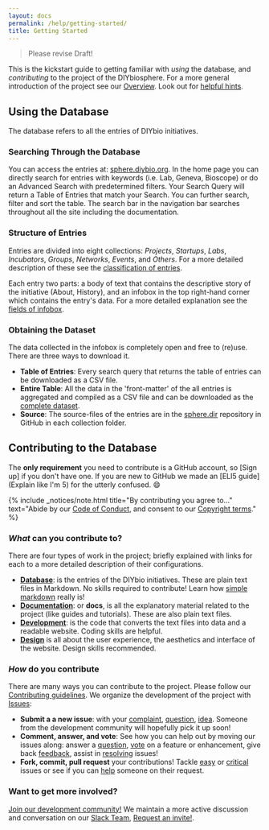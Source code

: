 ```yaml
---
layout: docs
permalink: /help/getting-started/
title: Getting Started
---
```


> Please revise Draft!

This is the kickstart guide to getting familiar with _using_ the database, and _contributing_ to the project of the DIYbiosphere. For a more general introduction of the project see our [Overview]. Look out for [helpful hints].

## Using the Database
The database refers to all the entries of DIYbio initiatives.

### Searching Through the Database
You can access the entries at: [sphere.diybio.org]. In the home page you can directly search for entries with keywords (i.e. Lab, Geneva, Bioscope) or do an Advanced Search with predetermined filters. Your Search Query will return a Table of Entries that match your Search. You can further search, filter and sort the table. The search bar in the navigation bar searches throughout all the site including the documentation.

### Structure of Entries
Entries are divided into eight collections: _Projects_, _Startups_, _Labs_, _Incubators_, _Groups_, _Networks_, _Events_, and _Others_. For a more detailed description of these see the [classification of entries].

Each entry two parts: a body of text that contains the descriptive story of the initiative (About, History), and an infobox in the top right-hand corner which contains the entry's data. For a more detailed explanation see the [fields of infobox].

### Obtaining the Dataset
The data collected in the infobox is completely open and free to (re)use. There are three ways to download it.

- **Table of Entries**: Every search query that returns the table of entries can be downloaded as a CSV file.
- **Entire Table**: All the data in the 'front-matter' of the all entries is aggregated and compiled as a CSV file and can be downloaded as the [complete dataset].
- **Source**: The source-files of the entries are in the [sphere.dir] repository in GitHub in each collection folder.


## Contributing to the Database
The **only requirement** you need to contribute is a GitHub account, so [Sign up] if you don't have one. If you are new to GitHub we made an [ELI5 guide] (Explain like I'm 5) for the utterly confused. :smile:

{% include _notices/note.html title="By contributing you agree to..." text="Abide by our [Code of Conduct](/about/coc/), and consent to our [Copyright terms](/about/license/)." %}

### _What_ can you contribute to?
There are four types of work in the project; briefly explained with links for each to a more detailed description of their configurations.

- **[Database]**: is the entries of the DIYbio initiatives. These are plain text files in Markdown. No skills required to contribute! Learn how [simple markdown] really is!
- **[Documentation]**: or **docs**, is all the explanatory material related to the project (like guides and tutorials). These are also plain text files.
- **[Development]**: is the code that converts the text files into data and a readable website. Coding skills are helpful.
- **[Design]** is all about the user experience, the aesthetics and interface of the website. Design skills recommended.

### _How_ do you contribute
There are many ways you can contribute to the project. Please follow our [Contributing guidelines]. We organize the development of the project with [Issues]:

  - **Submit a a new issue**: with your [complaint], [question], [idea]. Someone from the development community will hopefully pick it up soon!
  - **Comment, answer, and vote**: See how you can help out by moving our issues along: answer a [question], [vote] on a feature or enhancement, give back [feedback], assist in [resolving] issues!
  - **Fork, commit, pull request** your contributions! Tackle [easy] or [critical] issues or see if you can [help] someone on their request.

### Want to get more involved?
[Join our development community!] We maintain a more active discussion and conversation on our [Slack Team], [Request an invite!].


[overview]: /about/overview/
[basic components of the database]: /help/basics/#database
[sphere.diybio.org]: http://sphere.diybio.org
[classification of entries]: /help/basics/
[fields of infobox]: /help/basics/
<!-- TODO: add link to complete dataset -->
[complete dataset]: #
[sign-up]: https://github.com/join
[ELI5]: /help/eli5-guide/
[sphere.dir]: https://github.com/DIYbiosphere/sphere.dir
[Helpful hints]: /help/hints/
[code of conduct]: /about/coc/
[Github glossary]: https://help.github.com/articles/github-glossary/
[Database]: /help/basics/#Database
[Documentation]: /help/basics/#Documentation
[Development]: /help/basics/#Development
[Design]: /help/basics/#Design
[simple markdown]: /help/simple-markdown/
[complaint]: /help/contributing/#report-a-bug
[question]: /help/contributing/#ask-a-question
[idea]: /help/contributing/#make-a-suggestion
[vote]: /help/workflow/#adding-reactions
[Contributing guidelines]: /help/contributing/
[Issues]: https://github.com/DIYbiosphere/sphere.dir/issues
[easy]: https://github.com/DIYbiosphere/sphere.dir/labels/easy
[feedback]: https://github.com/DIYbiosphere/sphere.dir/labels/feedback%20wanted
[critical]: https://github.com/DIYbiosphere/sphere.dir/labels/critical
[help]: https://github.com/DIYbiosphere/sphere.dir/labels/help%20wanted
[resolving]: https://github.com/DIYbiosphere/sphere.dir/labels/resolution%20needed
[Join our development community!]: /help/contributing/#requesting-membership
[Slack Team]: https://diybiosphere.slack.com/
[Request an invite!]: https://diybiosphere.herokuapp.com/
